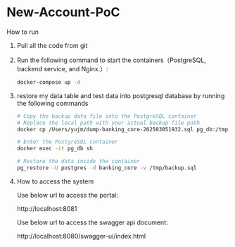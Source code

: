 # New-Account-PoC
How to run 

1. Pull all the code from git
2. Run the following command to start the containers（PostgreSQL, backend service, and Nginx.）:
   ```sh
   docker-compose up -d

   
3. restore my data table and test data into postgresql database by running the following commands

    ```sh
    # Copy the backup data file into the PostgreSQL container
    # Replace the local path with your actual backup file path
    docker cp /Users/yujm/dump-banking_core-202503051932.sql pg_db:/tmp/backup.sql

    # Enter the PostgreSQL container
    docker exec -it pg_db sh

    # Restore the data inside the container
    pg_restore -U postgres -d banking_core -v /tmp/backup.sql

4. How to access the system

   Use below url to access the portal: 
   
   http://localhost:8081

   Use below url to access the swagger api document:
   
   http://localhost:8080/swagger-ui/index.html



    